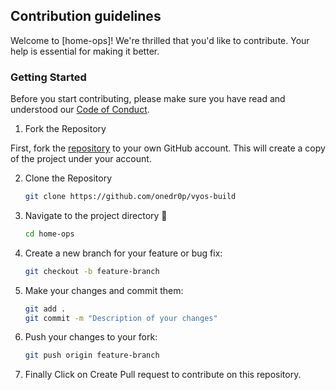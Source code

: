 ## Contribution guidelines

Welcome to [home-ops]! We're thrilled that you'd like to contribute. Your help is essential for making it better.

### Getting Started

Before you start contributing, please make sure you have read and understood our [Code of Conduct](CODE_OF_CONDUCT.md).

1. Fork the Repository

First, fork the [repository](https://github.com/onedr0p/vyos-build) to your own GitHub account. This will create a copy of the project under your account.

2. Clone the Repository

    ```sh
    git clone https://github.com/onedr0p/vyos-build
    ```

3. Navigate to the project directory 📁

    ```sh
    cd home-ops
    ```

4. Create a new branch for your feature or bug fix:

    ```sh
    git checkout -b feature-branch
    ```

5. Make your changes and commit them:

    ```sh
    git add .
    git commit -m "Description of your changes"
    ```

6. Push your changes to your fork:

    ```sh
    git push origin feature-branch
    ```

7. Finally Click on Create Pull request to contribute on this repository.
